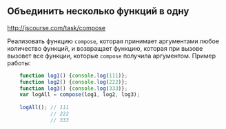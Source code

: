 ## Объединить несколько функций в одну
<http://jscourse.com/task/compose>

Реализовать функцию `compose`, которая принимает аргументами любое количество функций, и возвращает функцию,
которая при вызове вызовет все функции, которые `compose` получила аргументом.
Пример работы:

```js
	function log1() {console.log(111)};
	function log2() {console.log(222)};
	function log3() {console.log(333)};
	var logAll = compose(log1, log2, log3);
	
	logAll(); // 111
	          // 222
	          // 333
```
